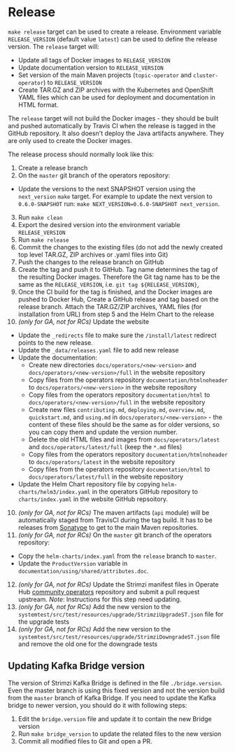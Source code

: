 # Release

`make release` target can be used to create a release. Environment variable `RELEASE_VERSION` (default value `latest`) can be used to define the release version. The `release` target will: 
* Update all tags of Docker images to `RELEASE_VERSION` 
* Update documentation version to `RELEASE_VERSION` 
* Set version of the main Maven projects (`topic-operator` and `cluster-operator`) to `RELEASE_VERSION` 
* Create TAR.GZ and ZIP archives with the Kubernetes and OpenShift YAML files which can be used for deployment and documentation in HTML format.
 
The `release` target will not build the Docker images - they should be built and pushed automatically by Travis CI when the release is tagged in the GitHub repository. It also doesn't deploy the Java artifacts anywhere. They are only used to create the Docker images.

The release process should normally look like this:

1. Create a release branch
2. On the `master` git branch of the operators repository:
  * Update the versions to the next SNAPSHOT version using the `next_version` `make` target. For example to update the next version to `0.6.0-SNAPSHOT` run: `make NEXT_VERSION=0.6.0-SNAPSHOT next_version`.

3. Run `make clean`
4. Export the desired version into the environment variable `RELEASE_VERSION`
5. Run `make release`
5. Commit the changes to the existing files (do not add the newly created top level TAR.GZ, ZIP archives or .yaml files into Git)
6. Push the changes to the release branch on GitHub
7. Create the tag and push it to GitHub. Tag name determines the tag of the resulting Docker images. Therefore the Git tag name has to be the same as the `RELEASE_VERSION`, i.e. `git tag ${RELEASE_VERSION}`,
8. Once the CI build for the tag is finished, and the Docker images are pushed to Docker Hub, Create a GitHub release and tag based on the release branch. Attach the TAR.GZ/ZIP archives, YAML files (for installation from URL) from step 5 and the Helm Chart to the release
9. _(only for GA, not for RCs)_ Update the website
  * Update the `_redirects` file to make sure the `/install/latest` redirect points to the new release.
  * Update the `_data/releases.yaml` file to add new release
  * Update the documentation: 
    * Create new directories `docs/operators/<new-version>` and `docs/operators/<new-version>/full` in the website repository
    * Copy files from the operators repository `documentation/htmlnoheader` to `docs/operators/<new-version>` in the website repository
    * Copy files from the operators repository `documentation/html` to `docs/operators/<new-version>/full` in the website repository
    * Create new files `contributing.md`, `deploying.md`, `overview.md`, `quickstart.md`, and `using.md` in `docs/operators/<new-version>` - the content of these files should be the same as for older versions, so you can copy them and update the version number.
    * Delete the old HTML files and images from `docs/operators/latest` and `docs/operators/latest/full` (keep the `*.md` files) 
    * Copy files from the operators repository `documentation/htmlnoheader` to `docs/operators/latest` in the website repository
    * Copy files from the operators repository `documentation/html` to `docs/operators/latest/full` in the website repository
  * Update the Helm Chart repository file by copying `helm-charts/helm3/index.yaml` in the operators GitHub repository to `charts/index.yaml` in the website GitHub repsoitory.

10. _(only for GA, not for RCs)_ The maven artifacts (`api` module) will be automatically staged from TravisCI during the tag build. It has to be releases from [Sonatype](https://oss.sonatype.org/#stagingRepositories) to get to the main Maven repositories.
11. _(only for GA, not for RCs)_ On the `master` git branch of the operators repository:
  * Copy the `helm-charts/index.yaml` from the `release` branch to `master`.
  * Update the `ProductVersion` variable in `documentation/using/shared/attributes.doc`.

12. _(only for GA, not for RCs)_ Update the Strimzi manifest files in Operate Hub [community operators](https://github.com/operator-framework/community-operators) repository and submit a pull request upstream. *Note*: Instructions for this step need updating.
13. _(only for GA, not for RCs)_ Add the new version to the `systemtest/src/test/resources/upgrade/StrimziUpgradeST.json` file for the upgrade tests
14. _(only for GA, not for RCs)_ Add the new version to the `systemtest/src/test/resources/upgrade/StrimziDowngradeST.json` file and remove the old one for the downgrade tests

## Updating Kafka Bridge version

The version of Strimzi Kafka Bridge is defined in the file `./bridge.version`.
Even the master branch is using this fixed version and not the version build from the `master` branch of Kafka Bridge.
If you need to update the Kafka bridge to newer version, you should do it with following steps:

1. Edit the `bridge.version` file and update it to contain the new Bridge version
2. Run `make bridge_version` to update the related files to the new version
3. Commit all modified files to Git and open a PR.
